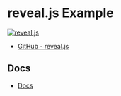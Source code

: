 # reveal.js Example

[![reveal.js](https://img.shields.io/badge/reveal.js-F2E142?style=for-the-badge&logo=reveal.js&logoColor=000)](https://revealjs.com)

- [GitHub - reveal.js](https://github.com/hakimel/reveal.js)

## Docs

- [Docs](docs/README.md)
